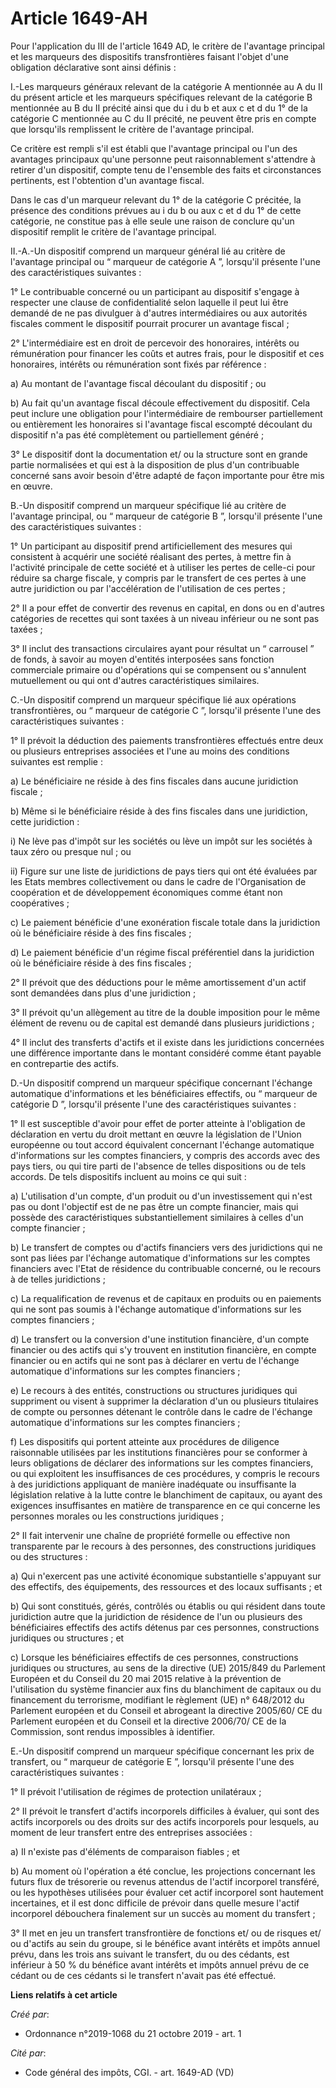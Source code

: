 # Article 1649-AH

Pour l'application du III de l'article 1649 AD, le critère de l'avantage principal et les marqueurs des dispositifs
transfrontières faisant l'objet d'une obligation déclarative sont ainsi définis : 

I.-Les marqueurs généraux relevant de la catégorie A mentionnée au A du II du présent article et les marqueurs spécifiques
relevant de la catégorie B mentionnée au B du II précité ainsi que du i du b et aux c et d du 1° de la catégorie C mentionnée
au C du II précité, ne peuvent être pris en compte que lorsqu'ils remplissent le critère de l'avantage principal. 

Ce critère est rempli s'il est établi que l'avantage principal ou l'un des avantages principaux qu'une personne peut
raisonnablement s'attendre à retirer d'un dispositif, compte tenu de l'ensemble des faits et circonstances pertinents, est
l'obtention d'un avantage fiscal. 

Dans le cas d'un marqueur relevant du 1° de la catégorie C précitée, la présence des conditions prévues au i du b ou aux c et
d du 1° de cette catégorie, ne constitue pas à elle seule une raison de conclure qu'un dispositif remplit le critère de
l'avantage principal. 

II.-A.-Un dispositif comprend un marqueur général lié au critère de l'avantage principal ou “ marqueur de catégorie A ”,
lorsqu'il présente l'une des caractéristiques suivantes : 

1° Le contribuable concerné ou un participant au dispositif s'engage à respecter une clause de confidentialité selon laquelle
il peut lui être demandé de ne pas divulguer à d'autres intermédiaires ou aux autorités fiscales comment le dispositif
pourrait procurer un avantage fiscal ; 

2° L'intermédiaire est en droit de percevoir des honoraires, intérêts ou rémunération pour financer les coûts et autres
frais, pour le dispositif et ces honoraires, intérêts ou rémunération sont fixés par référence : 

a) Au montant de l'avantage fiscal découlant du dispositif ; ou 

b) Au fait qu'un avantage fiscal découle effectivement du dispositif. Cela peut inclure une obligation pour l'intermédiaire
de rembourser partiellement ou entièrement les honoraires si l'avantage fiscal escompté découlant du dispositif n'a pas été
complètement ou partiellement généré ; 

3° Le dispositif dont la documentation et/ ou la structure sont en grande partie normalisées et qui est à la disposition de
plus d'un contribuable concerné sans avoir besoin d'être adapté de façon importante pour être mis en œuvre. 

B.-Un dispositif comprend un marqueur spécifique lié au critère de l'avantage principal, ou “ marqueur de catégorie B ”,
lorsqu'il présente l'une des caractéristiques suivantes : 

1° Un participant au dispositif prend artificiellement des mesures qui consistent à acquérir une société réalisant des
pertes, à mettre fin à l'activité principale de cette société et à utiliser les pertes de celle-ci pour réduire sa charge
fiscale, y compris par le transfert de ces pertes à une autre juridiction ou par l'accélération de l'utilisation de ces
pertes ; 

2° Il a pour effet de convertir des revenus en capital, en dons ou en d'autres catégories de recettes qui sont taxées à un
niveau inférieur ou ne sont pas taxées ; 

3° Il inclut des transactions circulaires ayant pour résultat un “ carrousel ” de fonds, à savoir au moyen d'entités
interposées sans fonction commerciale primaire ou d'opérations qui se compensent ou s'annulent mutuellement ou qui ont
d'autres caractéristiques similaires. 

C.-Un dispositif comprend un marqueur spécifique lié aux opérations transfrontières, ou “ marqueur de catégorie C ”,
lorsqu'il présente l'une des caractéristiques suivantes : 

1° Il prévoit la déduction des paiements transfrontières effectués entre deux ou plusieurs entreprises associées et l'une au
moins des conditions suivantes est remplie : 

a) Le bénéficiaire ne réside à des fins fiscales dans aucune juridiction fiscale ; 

b) Même si le bénéficiaire réside à des fins fiscales dans une juridiction, cette juridiction : 

i) Ne lève pas d'impôt sur les sociétés ou lève un impôt sur les sociétés à taux zéro ou presque nul ; ou 

ii) Figure sur une liste de juridictions de pays tiers qui ont été évaluées par les Etats membres collectivement ou dans le
cadre de l'Organisation de coopération et de développement économiques comme étant non coopératives ; 

c) Le paiement bénéficie d'une exonération fiscale totale dans la juridiction où le bénéficiaire réside à des fins
fiscales ; 

d) Le paiement bénéficie d'un régime fiscal préférentiel dans la juridiction où le bénéficiaire réside à des fins fiscales ; 

2° Il prévoit que des déductions pour le même amortissement d'un actif sont demandées dans plus d'une juridiction ; 

3° Il prévoit qu'un allègement au titre de la double imposition pour le même élément de revenu ou de capital est demandé dans
plusieurs juridictions ; 

4° Il inclut des transferts d'actifs et il existe dans les juridictions concernées une différence importante dans le montant
considéré comme étant payable en contrepartie des actifs. 

D.-Un dispositif comprend un marqueur spécifique concernant l'échange automatique d'informations et les bénéficiaires
effectifs, ou “ marqueur de catégorie D ”, lorsqu'il présente l'une des caractéristiques suivantes : 

1° Il est susceptible d'avoir pour effet de porter atteinte à l'obligation de déclaration en vertu du droit mettant en œuvre
la législation de l'Union européenne ou tout accord équivalent concernant l'échange automatique d'informations sur les
comptes financiers, y compris des accords avec des pays tiers, ou qui tire parti de l'absence de telles dispositions ou de
tels accords. De tels dispositifs incluent au moins ce qui suit : 

a) L'utilisation d'un compte, d'un produit ou d'un investissement qui n'est pas ou dont l'objectif est de ne pas être un
compte financier, mais qui possède des caractéristiques substantiellement similaires à celles d'un compte financier ; 

b) Le transfert de comptes ou d'actifs financiers vers des juridictions qui ne sont pas liées par l'échange automatique
d'informations sur les comptes financiers avec l'Etat de résidence du contribuable concerné, ou le recours à de telles
juridictions ; 

c) La requalification de revenus et de capitaux en produits ou en paiements qui ne sont pas soumis à l'échange automatique
d'informations sur les comptes financiers ; 

d) Le transfert ou la conversion d'une institution financière, d'un compte financier ou des actifs qui s'y trouvent en
institution financière, en compte financier ou en actifs qui ne sont pas à déclarer en vertu de l'échange automatique
d'informations sur les comptes financiers ; 

e) Le recours à des entités, constructions ou structures juridiques qui suppriment ou visent à supprimer la déclaration d'un
ou plusieurs titulaires de compte ou personnes détenant le contrôle dans le cadre de l'échange automatique d'informations sur
les comptes financiers ; 

f) Les dispositifs qui portent atteinte aux procédures de diligence raisonnable utilisées par les institutions financières
pour se conformer à leurs obligations de déclarer des informations sur les comptes financiers, ou qui exploitent les
insuffisances de ces procédures, y compris le recours à des juridictions appliquant de manière inadéquate ou insuffisante la
législation relative à la lutte contre le blanchiment de capitaux, ou ayant des exigences insuffisantes en matière de
transparence en ce qui concerne les personnes morales ou les constructions juridiques ; 

2° Il fait intervenir une chaîne de propriété formelle ou effective non transparente par le recours à des personnes, des
constructions juridiques ou des structures : 

a) Qui n'exercent pas une activité économique substantielle s'appuyant sur des effectifs, des équipements, des ressources et
des locaux suffisants ; et 

b) Qui sont constitués, gérés, contrôlés ou établis ou qui résident dans toute juridiction autre que la juridiction de
résidence de l'un ou plusieurs des bénéficiaires effectifs des actifs détenus par ces personnes, constructions juridiques ou
structures ; et 

c) Lorsque les bénéficiaires effectifs de ces personnes, constructions juridiques ou structures, au sens de la directive (UE)
2015/849 du Parlement Européen et du Conseil du 20 mai 2015 relative à la prévention de l'utilisation du système financier
aux fins du blanchiment de capitaux ou du financement du terrorisme, modifiant le règlement (UE) n° 648/2012 du Parlement
européen et du Conseil et abrogeant la directive 2005/60/ CE du Parlement européen et du Conseil et la directive 2006/70/ CE
de la Commission, sont rendus impossibles à identifier. 

E.-Un dispositif comprend un marqueur spécifique concernant les prix de transfert, ou “ marqueur de catégorie E ”, lorsqu'il
présente l'une des caractéristiques suivantes : 

1° Il prévoit l'utilisation de régimes de protection unilatéraux ; 

2° Il prévoit le transfert d'actifs incorporels difficiles à évaluer, qui sont des actifs incorporels ou des droits sur des
actifs incorporels pour lesquels, au moment de leur transfert entre des entreprises associées : 

a) Il n'existe pas d'éléments de comparaison fiables ; et 

b) Au moment où l'opération a été conclue, les projections concernant les futurs flux de trésorerie ou revenus attendus de
l'actif incorporel transféré, ou les hypothèses utilisées pour évaluer cet actif incorporel sont hautement incertaines, et il
est donc difficile de prévoir dans quelle mesure l'actif incorporel débouchera finalement sur un succès au moment du
transfert ; 

3° Il met en jeu un transfert transfrontière de fonctions et/ ou de risques et/ ou d'actifs au sein du groupe, si le bénéfice
avant intérêts et impôts annuel prévu, dans les trois ans suivant le transfert, du ou des cédants, est inférieur à 50 % du
bénéfice avant intérêts et impôts annuel prévu de ce cédant ou de ces cédants si le transfert n'avait pas été effectué.

**Liens relatifs à cet article**

_Créé par_:

  - Ordonnance n°2019-1068 du 21 octobre 2019 - art. 1

_Cité par_:

  - Code général des impôts, CGI. - art. 1649-AD (VD)
